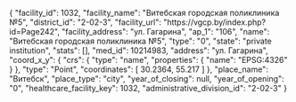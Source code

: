 {
    "facility_id": 1032,
    "facility_name": "Витебская городская поликлиника №5",
    "district_id": "2-02-3",
    "facility_url": "https:\/\/vgcp.by\/index.php?id=Page242",
    "facility_address": "ул. Гагарина",
    "ap_1": "106",
    "name": "Витебская городская поликлиника №5",
    "type": "0",
    "state": "private institution",
    "stats": [],
    "med_id": 10214983,
    "address": "ул. Гагарина",
    "coord_x_y": {
        "crs": {
            "type": "name",
            "properties": {
                "name": "EPSG:4326"
            }
        },
        "type": "Point",
        "coordinates": [
            30.2364,
            55.217
        ]
    },
    "place_name": "Витебск",
    "place_type": "city",
    "year_of_closing": null,
    "year_of_opening": "0",
    "healthcare_facility_key": 1032,
    "administrative_division_id": "2-02-3"
}